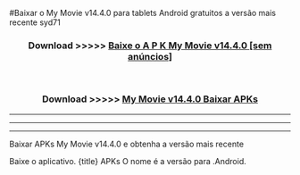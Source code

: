 #Baixar o My Movie v14.4.0  para tablets Android gratuitos a versão mais recente syd71


<div align="center">
<h3>Download >>>>> <a href="https://pt-web.web.app/?pt= My Movie v14.4.0">Baixe o A P K My Movie v14.4.0 [sem anúncios]</a></h3><br>

<h3>Download >>>>> <a href="https://pt-web.web.app/?pt= My Movie v14.4.0">My Movie v14.4.0 Baixar APKs</a></h3>
</div>

----------------------------------------------------------

----------------------------------------------------------

----------------------------------------------------------

Baixar APKs My Movie v14.4.0 e obtenha a versão mais recente

Baixe o aplicativo. {title} APKs O nome é a versão para .Android.


